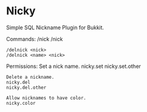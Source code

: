 Nicky
=====
Simple SQL Nickname Plugin for Bukkit.

Commands:
    /nick <nick>
    /nick <name> <nick>

    /delnick <nick>
    /delnick <name> <nick>

Permissions:
    Set a nick name.
    nicky.set
    nicky.set.other

    Delete a nickname.
    nicky.del
    nicky.del.other

    Allow nicknames to have color.
    nicky.color